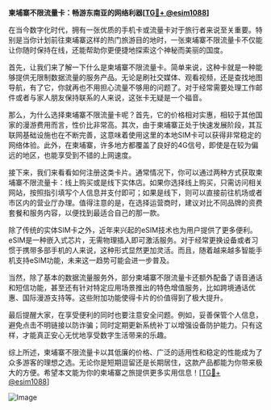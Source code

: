 **柬埔寨不限流量卡：畅游东南亚的网络利器[[TG💪+ @esim1088](https://t.me/s/esim1088)]**

在当今数字化时代，拥有一张优质的手机卡或流量卡对于旅行者来说至关重要。特别是当你计划前往柬埔寨这样的热门旅游目的地时，一张柬埔寨不限流量卡不仅能让你随时保持在线，还能帮助你更便捷地探索这个神秘而美丽的国度。

首先，让我们来了解一下什么是柬埔寨不限流量卡。简单来说，这种卡就是一种能够提供无限制数据流量的服务产品。无论是刷社交媒体、观看视频，还是查找地图导航，有了它，你就再也不用担心流量不够用的问题了。对于经常需要处理工作邮件或者与家人朋友保持联系的人来说，这张卡无疑是一个福音。

那么，为什么选择柬埔寨不限流量卡呢？首先，它的价格相对实惠，相较于其他国家的漫游费用而言，性价比非常高。其次，由于柬埔寨正处于快速发展阶段，其互联网基础设施也在不断完善，这意味着使用这里的本地SIM卡可以获得非常稳定的网络体验。此外，在柬埔寨，许多地方都覆盖了良好的4G信号，即使是在较为偏远的地区，也能享受到不错的上网速度。

接下来，我们来看看如何注册这类卡片。通常情况下，你可以通过两种方式获取柬埔寨不限流量卡：线上购买或是线下实体店。如果你选择线上购买，只需访问相关网站，按照指引填写个人信息并支付即可；如果是线下，则可以直接前往机场或者市区内的营业厅办理。值得注意的是，在选择运营商时，建议对比不同品牌的资费套餐和服务内容，以便找到最适合自己的那一款。

除了传统的实体SIM卡之外，近年来兴起的eSIM技术也为用户提供了更多便利。eSIM是一种嵌入式芯片，无需物理插入即可激活服务。对于经常更换设备或者习惯于携带多部手机的人来说，这种形式显然更加灵活。而且，随着越来越多智能手机支持eSIM功能，未来这一趋势可能会进一步普及。

当然，除了基本的数据流量服务外，部分柬埔寨不限流量卡还额外配备了语音通话和短信功能，甚至还有针对特定应用场景推出的特色增值服务，比如跨境通话优惠、国际漫游支持等。这些附加功能使得卡片的价值得到了极大提升。

最后提醒大家，在享受便利的同时也要注意安全问题。例如，妥善保管个人信息，避免点击不明链接以防诈骗；同时定期更新系统补丁以增强设备防护能力。只有这样，才能真正安心无忧地享受数字生活带来的乐趣。

综上所述，柬埔寨不限流量卡以其低廉的价格、广泛的适用性和稳定的性能成为了众多游客的理想之选。无论你是短期逗留还是长期居住，这款产品都能为你带来极大的方便。希望本文能为你的柬埔寨之旅提供更多实用信息！[[TG💪+ @esim1088](https://t.me/s/esim1088)] 

![Image](https://i.postimg.cc/4NQfJmqS/Snipaste-2025-05-13-00-14-12.png)
